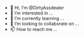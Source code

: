 - 👋 Hi, I’m @DirtyAssdealer
- 👀 I’m interested in ...
- 🌱 I’m currently learning ...
- 💞️ I’m looking to collaborate on ...
- 📫 How to reach me ...

<!---
DirtyAssdealer/DirtyAssdealer is a ✨ special ✨ repository because its `README.md` (this file) appears on your GitHub profile.
You can click the Preview link to take a look at your changes.
--->
